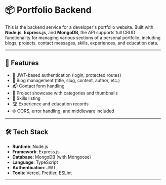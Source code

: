 # 📦 Portfolio Backend

This is the backend service for a developer's portfolio website. Built with **Node.js**, **Express.js**, and **MongoDB**, the API supports full CRUD functionality for managing various sections of a personal portfolio, including blogs, projects, contact messages, skills, experiences, and education data.

---

## 🚀 Features

- 🔐 JWT-based authentication (login, protected routes)
- 📝 Blog management (title, slug, content, author, etc.)
- 📬 Contact form handling
- 💼 Project showcase with categories and thumbnails
- 🧠 Skills listing
- 🏆 Experience and education records
- 🌐 CORS, error handling, and middleware included

---

## 🛠️ Tech Stack

- **Runtime**: Node.js
- **Framework**: Express.js
- **Database**: MongoDB (with Mongoose)
- **Language**: TypeScript
- **Authentication**: JWT
- **Tools**: Vercel, Prettier, ESLint

---
